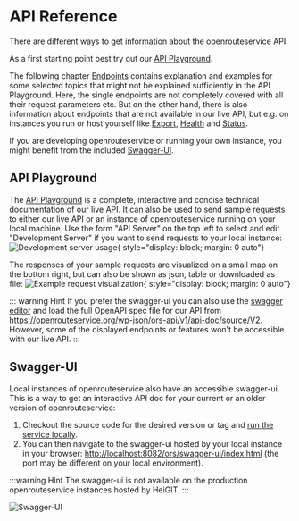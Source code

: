 # API Reference

There are different ways to get information about the openrouteservice API.

As a first starting point best try out our [API Playground](#api-playground).

The following chapter [Endpoints](endpoints/index.md) contains explanation and examples for some selected topics that might not
be explained sufficiently in the API Playground.
Here, the single endpoints are not completely covered with all their request parameters etc.
But on the other hand, there is also information about endpoints that are not available in our live API,
but e.g. on instances you run or host yourself
like [Export](endpoints/export/index.md), [Health](endpoints/health/index.md) and [Status](endpoints/status/index.md).

If you are developing openrouteservice or running your own instance, you might benefit from the included [Swagger-UI](#swagger-ui).

## API Playground

The [API Playground](https://openrouteservice.org/dev/#/api-docs/directions_service) is a complete, interactive and concise technical documentation of our live API.
It can also be used to send sample requests to either our live API or an instance of openrouteservice running on your local machine.
Use the form "API Server" on the top left to select and edit "Development Server" if you want to send requests to your local instance:
![Development server usage](/public/playground-select-server.png "Development server usage"){ style="display: block; margin: 0 auto"}

The responses of your sample requests are visualized on a small map on the bottom right,
but can also be shown as json, table or downloaded as file:
![Example request visualization](/public/playground-map.png "Example request visualization"){ style="display: block; margin: 0 auto"}

::: warning Hint
If you prefer the swagger-ui you can also use the [swagger editor](https://editor-next.swagger.io/) and load
the full OpenAPI spec file for our API from https://openrouteservice.org/wp-json/ors-api/v1/api-doc/source/V2.
However, some of the displayed endpoints or features won't be accessible with our live API.
:::

## Swagger-UI

Local instances of openrouteservice also have an accessible swagger-ui.
This is a way to get an interactive API doc for your current or an older version of openrouteservice:

1. Checkout the source code for the desired version or tag and [run the service locally](/run-instance/index.md).
2. You can then navigate to the swagger-ui hosted by your local instance in your browser: [http://localhost:8082/ors/swagger-ui/index.html](http://localhost:8082/ors/swagger-ui/index.html)
(the port may be different on your local environment).

:::warning Hint
The swagger-ui is not available on the production openrouteservice instances hosted by HeiGIT.
:::

![Swagger-UI](/public/swagger-ui.png "Swagger UI")
